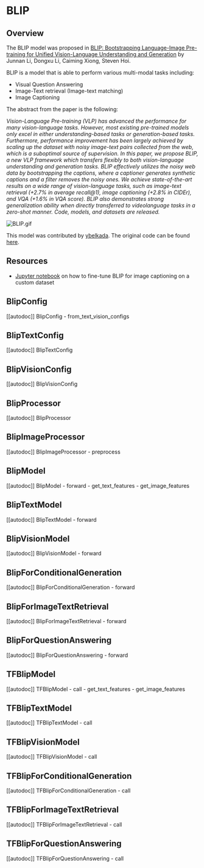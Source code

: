 <!--Copyright 2023 The HuggingFace Team. All rights reserved.

Licensed under the Apache License, Version 2.0 (the "License"); you may not use this file except in compliance with
the License. You may obtain a copy of the License at

http://www.apache.org/licenses/LICENSE-2.0

Unless required by applicable law or agreed to in writing, software distributed under the License is distributed on
an "AS IS" BASIS, WITHOUT WARRANTIES OR CONDITIONS OF ANY KIND, either express or implied. See the License for the
specific language governing permissions and limitations under the License.

⚠️ Note that this file is in Markdown but contain specific syntax for our doc-builder (similar to MDX) that may not be
rendered properly in your Markdown viewer.

-->

# BLIP

## Overview

The BLIP model was proposed in [BLIP: Bootstrapping Language-Image Pre-training for Unified Vision-Language Understanding and Generation](https://arxiv.org/abs/2201.12086) by Junnan Li, Dongxu Li, Caiming Xiong, Steven Hoi.

BLIP is a model that is able to perform various multi-modal tasks including:
- Visual Question Answering 
- Image-Text retrieval (Image-text matching)
- Image Captioning

The abstract from the paper is the following:

*Vision-Language Pre-training (VLP) has advanced the performance for many vision-language tasks. 
However, most existing pre-trained models only excel in either understanding-based tasks or generation-based tasks. Furthermore, performance improvement has been largely achieved by scaling up the dataset with noisy image-text pairs collected from the web, which is a suboptimal source of supervision. In this paper, we propose BLIP, a new VLP framework which transfers flexibly to both vision-language understanding and generation tasks. BLIP effectively utilizes the noisy web data by bootstrapping the captions, where a captioner generates synthetic captions and a filter removes the noisy ones. We achieve state-of-the-art results on a wide range of vision-language tasks, such as image-text retrieval (+2.7% in average recall@1), image captioning (+2.8% in CIDEr), and VQA (+1.6% in VQA score). BLIP also demonstrates strong generalization ability when directly transferred to videolanguage tasks in a zero-shot manner. Code, models, and datasets are released.*

![BLIP.gif](https://cdn-uploads.huggingface.co/production/uploads/1670928184033-62441d1d9fdefb55a0b7d12c.gif)

This model was contributed by [ybelkada](https://huggingface.co/ybelkada).
The original code can be found [here](https://github.com/salesforce/BLIP).

## Resources

- [Jupyter notebook](https://github.com/huggingface/notebooks/blob/main/examples/image_captioning_blip.ipynb) on how to fine-tune BLIP for image captioning on a custom dataset

## BlipConfig

[[autodoc]] BlipConfig
    - from_text_vision_configs

## BlipTextConfig

[[autodoc]] BlipTextConfig

## BlipVisionConfig

[[autodoc]] BlipVisionConfig

## BlipProcessor

[[autodoc]] BlipProcessor

## BlipImageProcessor

[[autodoc]] BlipImageProcessor
    - preprocess

<frameworkcontent>
<pt>

## BlipModel

[[autodoc]] BlipModel
    - forward
    - get_text_features
    - get_image_features

## BlipTextModel

[[autodoc]] BlipTextModel
    - forward

## BlipVisionModel

[[autodoc]] BlipVisionModel
    - forward

## BlipForConditionalGeneration

[[autodoc]] BlipForConditionalGeneration
    - forward

## BlipForImageTextRetrieval

[[autodoc]] BlipForImageTextRetrieval
    - forward

## BlipForQuestionAnswering

[[autodoc]] BlipForQuestionAnswering
    - forward

</pt>
<tf>

## TFBlipModel

[[autodoc]] TFBlipModel
    - call
    - get_text_features
    - get_image_features

## TFBlipTextModel

[[autodoc]] TFBlipTextModel
    - call

## TFBlipVisionModel

[[autodoc]] TFBlipVisionModel
    - call

## TFBlipForConditionalGeneration

[[autodoc]] TFBlipForConditionalGeneration
    - call

## TFBlipForImageTextRetrieval

[[autodoc]] TFBlipForImageTextRetrieval
    - call

## TFBlipForQuestionAnswering

[[autodoc]] TFBlipForQuestionAnswering
    - call
</tf>
</frameworkcontent>
